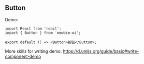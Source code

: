## Button

Demo:

```tsx
import React from 'react';
import { Button } from 'newbie-ui';

export default () => <Button>按钮</Button>;
```

More skills for writing demo: https://d.umijs.org/guide/basic#write-component-demo
